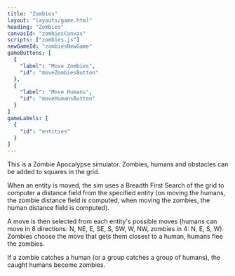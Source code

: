```yaml
---
title: "Zombies"
layout: "layouts/game.html"
heading: "Zombies"
canvasId: "zombiesCanvas"
scripts: ["zombies.js"]
newGameId: "zombiesNewGame"
gameButtons: [
  {
    "label": "Move Zombies",
    "id": "moveZombiesButton"
  },
  {
    "label": "Move Humans",
    "id": "moveHumansButton"
  }
]
gameLabels: [
  {
    "id": "entities"
  }
]
---
```

This is a Zombie Apocalypse simulator. Zombies, humans and obstacles can be added to squares in the grid.

When an entity is moved, the sim uses a Breadth First Search of the grid to computer a distance field from the specified entity (on moving the humans, the zombie distance field is computed, when moving the zombies, the human distance field is computed).

A move is then selected from each entity's possible moves (humans can move in 8 directions: N, NE, E, SE, S, SW, W, NW, zombies in 4: N, E, S, W). Zombies choose the move that gets them closest to a human, humans flee the zombies.

If a zombie catches a human (or a group catches a group of humans), the caught humans become zombies.